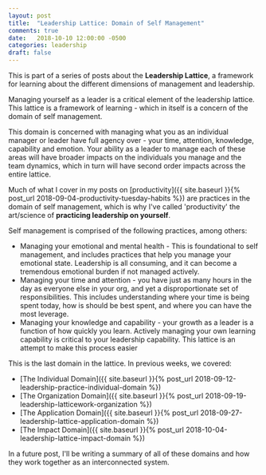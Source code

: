 ```yaml
---
layout: post
title:  "Leadership Lattice: Domain of Self Management"
comments: true
date:   2018-10-10 12:00:00 -0500
categories: leadership
draft: false
---
```


This is part of a series of posts about the **Leadership Lattice**, a framework for learning about the different dimensions of management and leadership.

Managing yourself as a leader is a critical element of the leadership lattice. This lattice is a framework of learning - which in itself is a concern of the domain of self management.

This domain is concerned with managing what you as an individual manager or leader have full agency over - your time, attention, knowledge, capability and emotion. Your ability as a leader to manage each of these areas will have broader impacts on the individuals you manage and the team dynamics, which in turn will have second order impacts across the entire lattice.

Much of what I cover in my posts on [productivity]({{ site.baseurl }}{% post_url 2018-09-04-productivity-tuesday-habits %}) are practices in the domain of self management, which is why I've called 'productivity' the art/science of **practicing leadership on yourself**.

Self management is comprised of the following practices, among others:
* Managing your emotional and mental health - This is foundational to self management, and includes practices that help you manage your emotional state. Leadership is all consuming, and it can become a tremendous emotional burden if not managed actively.
* Managing your time and attention - you have just as many hours in the day as everyone else in your org, and yet a disproportionate set of responsibilities. This includes understanding where your time is being spent today, how is should be best spent, and where you can have the most leverage. 
* Managing your knowledge and capability - your growth as a leader is a function of how quickly you learn. Actively managing your own learning capability is critical to your leadership capability. This lattice is an attempt to make this process easier

This is the last domain in the lattice. In previous weeks, we covered:
* [The Individual Domain]({{ site.baseurl }}{% post_url 2018-09-12-leadership-practice-individual-domain %})
* [The Organization Domain]({{ site.baseurl }}{% post_url 2018-09-19-leadership-latticework-organization %})
* [The Application Domain]({{ site.baseurl }}{% post_url 2018-09-27-leadership-lattice-application-domain %})
* [The Impact Domain]({{ site.baseurl }}{% post_url 2018-10-04-leadership-lattice-impact-domain %})

In a future post, I'll be writing a summary of all of these domains and how they work together as an interconnected system.